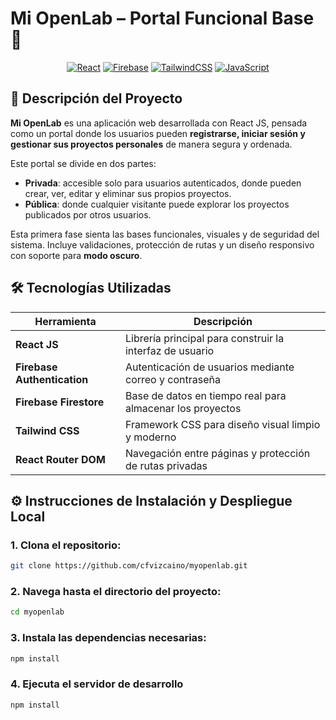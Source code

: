 # Mi OpenLab – Portal Funcional Base 🚀

<div align="center">

[![React](https://img.shields.io/badge/React-%2320232a.svg?style=for-the-badge&logo=react&logoColor=%2361DAFB)](https://reactjs.org/)
[![Firebase](https://img.shields.io/badge/Firebase-ffca28?style=for-the-badge&logo=firebase&logoColor=white)](https://firebase.google.com/)
[![TailwindCSS](https://img.shields.io/badge/TailwindCSS-06B6D4?style=for-the-badge&logo=tailwindcss&logoColor=white)](https://tailwindcss.com/)
[![JavaScript](https://img.shields.io/badge/JavaScript-F7DF1E?style=for-the-badge&logo=javascript&logoColor=black)](https://developer.mozilla.org/en-US/docs/Web/JavaScript)

</div>



## 🧾 Descripción del Proyecto

**Mi OpenLab** es una aplicación web desarrollada con React JS, pensada como un portal donde los usuarios pueden **registrarse, iniciar sesión y gestionar sus proyectos personales** de manera segura y ordenada.

Este portal se divide en dos partes:

- **Privada**: accesible solo para usuarios autenticados, donde pueden crear, ver, editar y eliminar sus propios proyectos.
- **Pública**: donde cualquier visitante puede explorar los proyectos publicados por otros usuarios.

Esta primera fase sienta las bases funcionales, visuales y de seguridad del sistema. Incluye validaciones, protección de rutas y un diseño responsivo con soporte para **modo oscuro**.



## 🛠️ Tecnologías Utilizadas
<div align="center">

| Herramienta              | Descripción                                                   |
|--------------------------|---------------------------------------------------------------|
| **React JS**             | Librería principal para construir la interfaz de usuario      |
| **Firebase Authentication** | Autenticación de usuarios mediante correo y contraseña      |
| **Firebase Firestore**   | Base de datos en tiempo real para almacenar los proyectos     |
| **Tailwind CSS**         | Framework CSS para diseño visual limpio y moderno             |
| **React Router DOM**     | Navegación entre páginas y protección de rutas privadas        |
</div>



## ⚙️ Instrucciones de Instalación y Despliegue Local

### 1. Clona el repositorio:
   ```bash
   git clone https://github.com/cfvizcaino/myopenlab.git
   ```

### 2. Navega hasta el directorio del proyecto:
   ```bash
   cd myopenlab
   ```

### 3. Instala las dependencias necesarias:
   ```bash
   npm install
   ```

### 4. Ejecuta el servidor de desarrollo
   ```bash
   npm install
   ```
